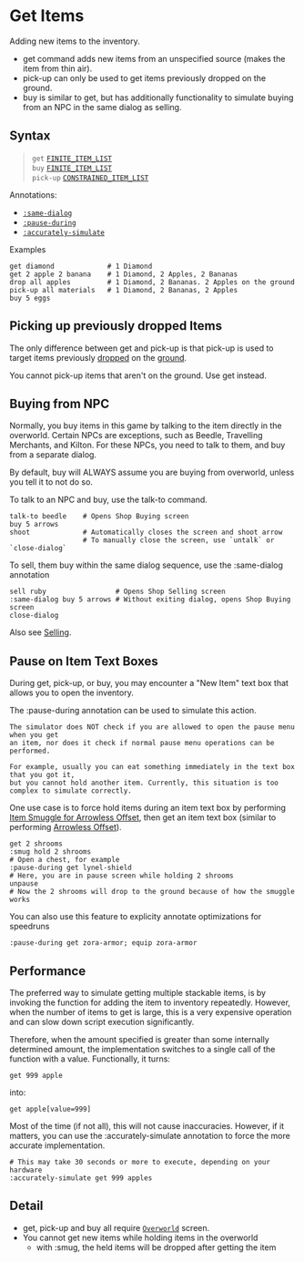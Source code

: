 # Get Items

Adding new items to the inventory.

- <skyb>get</skyb> command adds new items from an unspecified source (makes
the item from thin air). 
- <skyb>pick-up</skyb> can only be used to get items
previously dropped on the ground. 
- <skyb>buy</skyb> is similar to <skyb>get</skyb>, but has additionally
  functionality to simulate buying from an NPC in the same dialog as selling.

## Syntax
> `get` [`FINITE_ITEM_LIST`](../user/syntax_item.md)<br>
> `buy` [`FINITE_ITEM_LIST`](../user/syntax_item.md#)<br>
> `pick-up` [`CONSTRAINED_ITEM_LIST`](../user/syntax_item.md#)<br>

Annotations:
  - [`:same-dialog`](#buying-from-npc)
  - [`:pause-during`](#pause-on-item-text-boxes)
  - [`:accurately-simulate`](#performance)

Examples
```skybook
get diamond             # 1 Diamond
get 2 apple 2 banana    # 1 Diamond, 2 Apples, 2 Bananas
drop all apples         # 1 Diamond, 2 Bananas. 2 Apples on the ground
pick-up all materials   # 1 Diamond, 2 Bananas, 2 Apples
buy 5 eggs
```

## Picking up previously dropped Items
The only difference between <skyb>get</skyb> and <skyb>pick-up</skyb>
is that <skyb>pick-up</skyb> is used to target items previously [dropped](./remove.md)
on the [ground](../user/overworld_system.md).

You cannot <skyb>pick-up</skyb> items that aren't on the ground. Use <skyb>get</skyb>
instead.

## Buying from NPC
Normally, you buy items in this game by talking to the item directly in the overworld.
Certain NPCs are exceptions, such as Beedle, Travelling Merchants, and Kilton.
For these NPCs, you need to talk to them, and buy from a separate dialog.

By default, <skyb>buy</skyb> will ALWAYS assume you are buying from overworld, unless
you tell it to not do so.

To talk to an NPC and buy, use the <skyb>talk-to</skyb> command.
```skybook
talk-to beedle    # Opens Shop Buying screen
buy 5 arrows
shoot             # Automatically closes the screen and shoot arrow
                  # To manually close the screen, use `untalk` or `close-dialog`
```

To sell, them buy within the same dialog sequence, use the <skyb>:same-dialog</skyb>
annotation
```skybook
sell ruby                 # Opens Shop Selling screen
:same-dialog buy 5 arrows # Without exiting dialog, opens Shop Buying screen
close-dialog
```

Also see [Selling](./sell.md).

## Pause on Item Text Boxes
During <skyb>get</skyb>, <skyb>pick-up</skyb>, or <skyb>buy</skyb>, you may
encounter a "New Item" text box that allows you to open the inventory.

The <skyb>:pause-during</skyb> annotation can be used to simulate this action.

```admonish warning
The simulator does NOT check if you are allowed to open the pause menu when you get
an item, nor does it check if normal pause menu operations can be performed.

For example, usually you can eat something immediately in the text box that you got it,
but you cannot hold another item. Currently, this situation is too complex to simulate correctly.
```

One use case is to force hold items during an item text box by performing [Item Smuggle for Arrowless Offset](./hold.md#smuggle-state-for-arrowless-offset),
then get an item text box (similar to performing [Arrowless Offset](./break_slots.md#arrowless-offset)).

```skybook
get 2 shrooms
:smug hold 2 shrooms
# Open a chest, for example
:pause-during get lynel-shield 
# Here, you are in pause screen while holding 2 shrooms
unpause
# Now the 2 shrooms will drop to the ground because of how the smuggle works
```

You can also use this feature to explicity annotate optimizations for speedruns
```skybook
:pause-during get zora-armor; equip zora-armor
```

## Performance
The preferred way to simulate getting multiple stackable items, is by invoking the function
for adding the item to inventory repeatedly. However, when the number of items to get
is large, this is a very expensive operation and can slow down script execution significantly.

Therefore, when the amount specified is greater than some internally determined amount,
the implementation switches to a single call of the function with a value. Functionally,
it turns:
```skybook
get 999 apple
```
into:
```skybook
get apple[value=999]
```
Most of the time (if not all), this will not cause inaccuracies. However, if it matters,
you can use the <skyb>:accurately-simulate</skyb> annotation to force the more accurate implementation.

```skybook
# This may take 30 seconds or more to execute, depending on your hardware
:accurately-simulate get 999 apples
```


## Detail
- <skyb>get</skyb>, <skyb>pick-up</skyb> and <skyb>buy</skyb> all require [`Overworld`](../user/screen_system.md) screen.
- You cannot get new items while holding items in the overworld
  - with <skyb>:smug</skyb>, the held items will be dropped after getting the item

